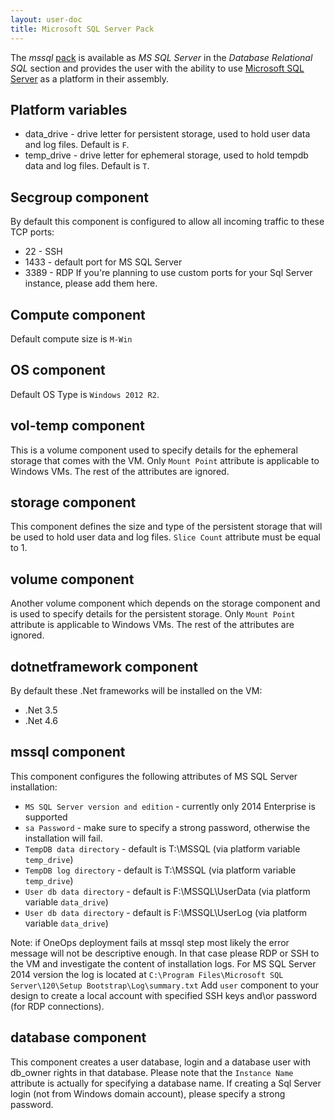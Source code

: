 ```yaml
---
layout: user-doc
title: Microsoft SQL Server Pack
---
```


The _mssql_ [pack](./packs.html) is available as _MS SQL Server_ in the _Database Relational SQL_ section and provides
the user with the ability to use [Microsoft SQL Server](https://www.microsoft.com/sql-server/) as a platform in their
assembly.

## Platform variables
* data_drive - drive letter for persistent storage, used to hold user data and log files. Default is `F`.
* temp_drive - drive letter for ephemeral storage, used to hold tempdb data and log files. Default is `T`.

## Secgroup component
By default this component is configured to allow all incoming traffic to these TCP ports:
* 22 - SSH
* 1433 - default port for MS SQL Server
* 3389 - RDP
If you're planning to use custom ports for your Sql Server instance, please add them here.

## Compute component
Default compute size is `M-Win`

## OS component
Default OS Type is `Windows 2012 R2`. 

## vol-temp component
This is a volume component used to specify details for the ephemeral storage that comes with the VM.
Only `Mount Point` attribute is applicable to Windows VMs. The rest of the attributes are ignored.

## storage component
This component defines the size and type of the persistent storage that will be used to hold user data and log files.
`Slice Count` attribute must be equal to 1.

## volume component
Another volume component which depends on the storage component and is used to specify details for the persistent storage.
Only `Mount Point` attribute is applicable to Windows VMs. The rest of the attributes are ignored.

## dotnetframework component
By default these .Net frameworks will be installed on the VM:
* .Net 3.5
* .Net 4.6

## mssql component
This component configures the following attributes of MS SQL Server installation:
* `MS SQL Server version and edition` - currently only 2014 Enterprise is supported
* `sa Password` - make sure to specify a strong password, otherwise the installation will fail.
* `TempDB data directory` - default is T:\MSSQL (via platform variable `temp_drive`)
* `TempDB log directory` - default is T:\MSSQL (via platform variable `temp_drive`)
* `User db data directory` - default is F:\MSSQL\UserData (via platform variable `data_drive`)
* `User db data directory` - default is F:\MSSQL\UserLog (via platform variable `data_drive`)

Note: if OneOps deployment fails at mssql step most likely the error message will not be descriptive enough. 
In that case please RDP or SSH to the VM and investigate the content of installation logs.
For MS SQL Server 2014 version the log is located at `C:\Program Files\Microsoft SQL Server\120\Setup Bootstrap\Log\summary.txt`
Add `user` component to your design to create a local account with specified SSH keys and\or password (for RDP connections).

## database component
This component creates a user database, login and a database user with db_owner rights in that database.
Please note that the `Instance Name` attribute is actually for specifying a database name. 
If creating a Sql Server login (not from Windows domain account), please specify a strong password. 
